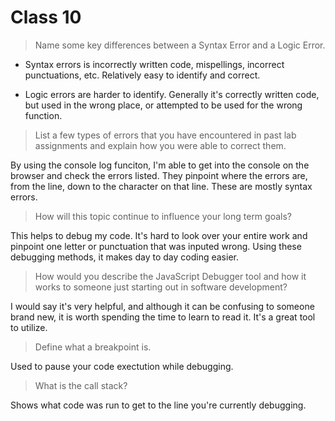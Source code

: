 # Class 10

>Name some key differences between a Syntax Error and a Logic Error.

- Syntax errors is incorrectly written code, mispellings, incorrect punctuations, etc. Relatively easy to identify and correct.

- Logic errors are harder to identify. Generally it's correctly written code, but used in the wrong place, or attempted to be used for the wrong function.

>List a few types of errors that you have encountered in past lab assignments and explain how you were able to correct them.

By using the console log funciton, I'm able to get into the console on the browser and check the errors listed. They pinpoint where the errors are, from the line, down to the character on that line. These are mostly syntax errors.

>How will this topic continue to influence your long term goals?

This helps to debug my code. It's hard to look over your entire work and pinpoint one letter or punctuation that was inputed wrong. Using these debugging methods, it makes day to day coding easier.

> How would you describe the JavaScript Debugger tool and how it works to someone just starting out in software development?

I would say it's very helpful, and although it can be confusing to someone brand new, it is worth spending the time to learn to read it. It's a great tool to utilize.

>Define what a breakpoint is.

Used to pause your code exectution while debugging.

> What is the call stack?

Shows what code was run to get to the line you're currently debugging.
